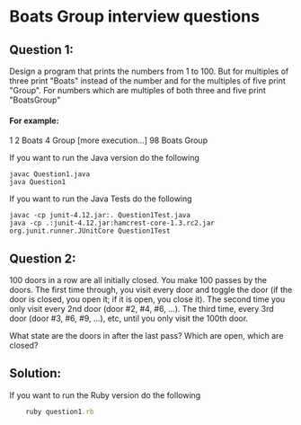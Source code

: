 Boats Group interview questions
===============================

Question 1:
-----------

Design a program that prints the numbers from 1 to 100. But for multiples of three print "Boats" instead of the number and for the multiples of five print "Group". For numbers which are multiples of both three and five print "BoatsGroup"

#### For example:
1
2
Boats
4
Group
[more execution...]
98
Boats
Group

If you want to run the Java version do the following
```shell
javac Question1.java
java Question1
```

If you want to run the Java Tests do the following
```shell
javac -cp junit-4.12.jar:. Question1Test.java
java -cp .:junit-4.12.jar:hamcrest-core-1.3.rc2.jar org.junit.runner.JUnitCore Question1Test
```



Question 2:
-----------

100 doors in a row are all initially closed. You make 100 passes by the doors. The first time through, you visit every door and toggle the door (if the door is closed, you open it; if it is open, you close it). The second time you only visit every 2nd door (door #2, #4, #6, ...). The third time, every 3rd door (door #3, #6, #9, ...), etc, until you only visit the 100th door.

What state are the doors in after the last pass? Which are open, which are closed?

Solution:
--------


If you want to run the Ruby version do the following
```ruby
    ruby question1.rb
```

